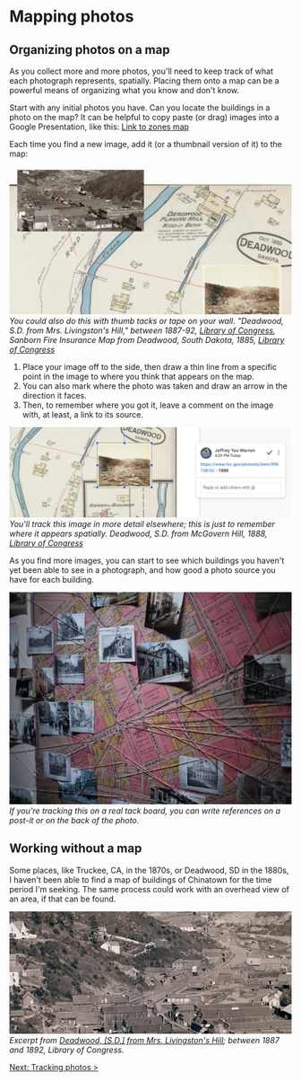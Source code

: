 # Mapping photos

## Organizing photos on a map

As you collect more and more photos, you'll need to keep track of what each photograph represents, spatially. Placing them onto a map can be a powerful means of organizing what you know and don't know. 

Start with any initial photos you have. Can you locate the buildings in a photo on the map? It can be helpful to copy paste (or drag) images into a Google Presentation, like this: [Link to zones map](https://docs.google.com/presentation/d/1ZNBkNco4pabaOGHoWNM1n5Y2d3bhArM8WJPzWW77wNw/edit?usp=sharing)

Each time you find a new image, add it (or a thumbnail version of it) to the map:

![Two photographs overlaid on an old map, with red lines linking them to specific places in the map.](images/mapping-photos-on-map.png)
_You could also do this with thumb tacks or tape on your wall. "Deadwood, S.D. from Mrs. Livingston's Hill," between 1887-92, [Library of Congress](https://www.loc.gov/item/99613869/), Sanborn Fire Insurance Map from Deadwood, South Dakota, 1885, [Library of Congress](https://www.loc.gov/item/sanborn08223_001/)_

1. Place your image off to the side, then draw a thin line from a specific point in the image to where you think that appears on the map.
2. You can also mark where the photo was taken and draw an arrow in the direction it faces.
3. Then, to remember where you got it, leave a comment on the image with, at least, a link to its source.

![Screenshot of one image on the map highlighted, with a comment by Jeffrey Yoo Warren showing a loc.gov URL and "1888."](images/mapping-comment.png)
_You'll track this image in more detail elsewhere; this is just to remember where it appears spatially. Deadwood, S.D. from McGovern Hill, 1888, [Library of Congress](url)_

As you find more images, you can start to see which buildings you haven't yet been able to see in a photograph, and how good a photo source you have for each building.

![A map pinned to a wall with many old photos tacked to it, and string connecting each photo to a spot on the map, which shows outlines of many different labelled buildings.](images/mapping-tackboard.jpg)
_If you're tracking this on a real tack board, you can write references on a post-it or on the back of the photo._

## Working without a map

Some places, like Truckee, CA, in the 1870s, or Deadwood, SD in the 1880s, I haven't been able to find a map of buildings of Chinatown for the time period I'm seeking. The same process could work with an overhead view of an area, if that can be found.

![A slightly overhead view of a group of wooden buildings at the base of a hillside in the distance, in an old black and white photo.](images/mapping-deadwood.jpg)
_Excerpt from [Deadwood, [S.D.] from Mrs. Livingston's Hill](https://www.loc.gov/pictures/item/99613869/); between 1887 and 1892, Library of Congress._

[Next: Tracking photos >](/research/tracking.md)

